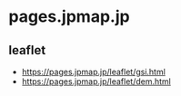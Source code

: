 # pages.jpmap.jp

## leaflet

* <https://pages.jpmap.jp/leaflet/gsi.html>
* <https://pages.jpmap.jp/leaflet/dem.html>

